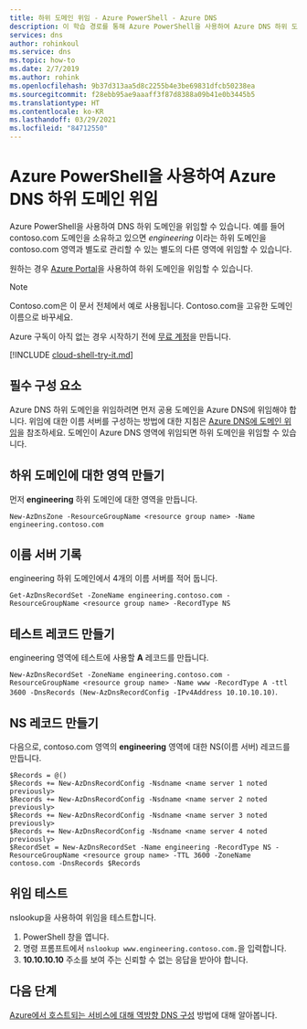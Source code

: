 ```yaml
---
title: 하위 도메인 위임 - Azure PowerShell - Azure DNS
description: 이 학습 경로를 통해 Azure PowerShell을 사용하여 Azure DNS 하위 도메인 위임을 시작합니다.
services: dns
author: rohinkoul
ms.service: dns
ms.topic: how-to
ms.date: 2/7/2019
ms.author: rohink
ms.openlocfilehash: 9b37d313aa5d8c2255b4e3be69831dfcb50238ea
ms.sourcegitcommit: f28ebb95ae9aaaff3f87d8388a09b41e0b3445b5
ms.translationtype: HT
ms.contentlocale: ko-KR
ms.lasthandoff: 03/29/2021
ms.locfileid: "84712550"
---
```

# <a name="delegate-an-azure-dns-subdomain-using-azure-powershell"></a>Azure PowerShell을 사용하여 Azure DNS 하위 도메인 위임

Azure PowerShell을 사용하여 DNS 하위 도메인을 위임할 수 있습니다. 예를 들어 contoso.com 도메인을 소유하고 있으면 *engineering* 이라는 하위 도메인을 contoso.com 영역과 별도로 관리할 수 있는 별도의 다른 영역에 위임할 수 있습니다.

원하는 경우 [Azure Portal](delegate-subdomain.md)을 사용하여 하위 도메인을 위임할 수 있습니다.

> [!NOTE]
> Contoso.com은 이 문서 전체에서 예로 사용됩니다. Contoso.com을 고유한 도메인 이름으로 바꾸세요.

Azure 구독이 아직 없는 경우 시작하기 전에 [무료 계정](https://azure.microsoft.com/free/?WT.mc_id=A261C142F)을 만듭니다.

[!INCLUDE [cloud-shell-try-it.md](../../includes/cloud-shell-try-it.md)]

## <a name="prerequisites"></a>필수 구성 요소

Azure DNS 하위 도메인을 위임하려면 먼저 공용 도메인을 Azure DNS에 위임해야 합니다. 위임에 대한 이름 서버를 구성하는 방법에 대한 지침은 [Azure DNS에 도메인 위임](./dns-delegate-domain-azure-dns.md)을 참조하세요. 도메인이 Azure DNS 영역에 위임되면 하위 도메인을 위임할 수 있습니다.

## <a name="create-a-zone-for-your-subdomain"></a>하위 도메인에 대한 영역 만들기

먼저 **engineering** 하위 도메인에 대한 영역을 만듭니다.

`New-AzDnsZone -ResourceGroupName <resource group name> -Name engineering.contoso.com`

## <a name="note-the-name-servers"></a>이름 서버 기록

engineering 하위 도메인에서 4개의 이름 서버를 적어 둡니다.

`Get-AzDnsRecordSet -ZoneName engineering.contoso.com -ResourceGroupName <resource group name> -RecordType NS`

## <a name="create-a-test-record"></a>테스트 레코드 만들기

engineering 영역에 테스트에 사용할 **A** 레코드를 만듭니다.

   `New-AzDnsRecordSet -ZoneName engineering.contoso.com -ResourceGroupName <resource group name> -Name www -RecordType A -ttl 3600 -DnsRecords (New-AzDnsRecordConfig -IPv4Address 10.10.10.10)`.

## <a name="create-an-ns-record"></a>NS 레코드 만들기

다음으로, contoso.com 영역의 **engineering** 영역에 대한 NS(이름 서버) 레코드를 만듭니다.

```azurepowershell
$Records = @()
$Records += New-AzDnsRecordConfig -Nsdname <name server 1 noted previously>
$Records += New-AzDnsRecordConfig -Nsdname <name server 2 noted previously>
$Records += New-AzDnsRecordConfig -Nsdname <name server 3 noted previously>
$Records += New-AzDnsRecordConfig -Nsdname <name server 4 noted previously>
$RecordSet = New-AzDnsRecordSet -Name engineering -RecordType NS -ResourceGroupName <resource group name> -TTL 3600 -ZoneName contoso.com -DnsRecords $Records
```

## <a name="test-the-delegation"></a>위임 테스트

nslookup을 사용하여 위임을 테스트합니다.

1. PowerShell 창을 엽니다.
2. 명령 프롬프트에서 `nslookup www.engineering.contoso.com.`을 입력합니다.
3. **10.10.10.10** 주소를 보여 주는 신뢰할 수 없는 응답을 받아야 합니다.

## <a name="next-steps"></a>다음 단계

[Azure에서 호스트되는 서비스에 대해 역방향 DNS 구성](dns-reverse-dns-for-azure-services.md) 방법에 대해 알아봅니다.
